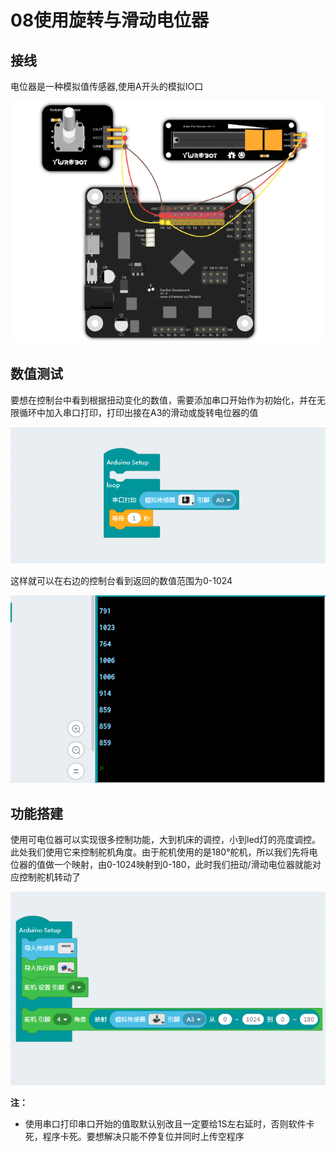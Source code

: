 # 08使用旋转与滑动电位器

## 接线

电位器是一种模拟值传感器,使用A开头的模拟IO口

![](./rotation/r_jie_1.png)

## 数值测试

要想在控制台中看到根据扭动变化的数值，需要添加串口开始作为初始化，并在无限循环中加入串口打印，打印出接在A3的滑动或旋转电位器的值

![](./rotation/r_c_2.png)

这样就可以在右边的控制台看到返回的数值范围为0-1024

![](./rotation/r_c_1.png)

## 功能搭建

使用可电位器可以实现很多控制功能，大到机床的调控，小到led灯的亮度调控。此处我们使用它来控制舵机角度。由于舵机使用的是180°舵机，所以我们先将电位器的值做一个映射，由0-1024映射到0-180，此时我们扭动/滑动电位器就能对应控制舵机转动了

![](./rotation/r_1.png)

__注：__

- 使用串口打印串口开始的值取默认别改且一定要给1S左右延时，否则软件卡死，程序卡死。要想解决只能不停复位并同时上传空程序

